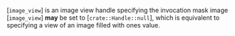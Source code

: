 [`image_view`] is an image view handle specifying the invocation mask
image [`image_view`] **may**  be set to [`crate::Handle::null`], which is
equivalent to specifying a view of an image filled with ones value.